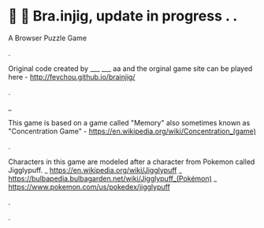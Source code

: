 :cherry_blossom: :lollipop: Bra.injig, update in progress . . 
==========

A Browser Puzzle Game

.

Original code created by ___ ___ aa and the orginal game site can be played here - http://feychou.github.io/brainjig/

.

_

This game is based on a game called "Memory" also sometimes known as "Concentration Game" -
https://en.wikipedia.org/wiki/Concentration_(game)


.

Characters in this game are modeled after a character from Pokemon called Jigglypuff.
_ https://en.wikipedia.org/wiki/Jigglypuff
_ https://bulbapedia.bulbagarden.net/wiki/Jigglypuff_(Pokémon)
_ https://www.pokemon.com/us/pokedex/jigglypuff


.

.
